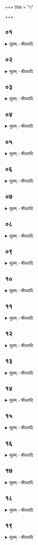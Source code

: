 +++
title = "२"

+++


## ०१
<details><summary>मूलम् - श्रीधरादि</summary>

अᳫँ᳭शुं᳘ गृह्णाति॥  
सर्व्वत्वा᳘यैव त᳘स्माद्वा᳘ ऽअᳫँ᳭शुं᳘ गृह्णात्य᳘थैतान्प्र᳘ज्ञातानेवा᳘ग्निष्टोमिकान्ग्र᳘हान्गृह्णा᳘त्याग्रयणात्॥
</details>

## ०२
<details><summary>मूलम् - श्रीधरादि</summary>

(द᳘) अ᳘थ पृ᳘ष्ठ्यान्गृह्णाति॥  
तद्य᳘दे᳘वैतै᳘र्देवा᳘ ऽउद᳘जयंस्त᳘दे᳘वैष᳘ ऽएतैरु᳘ज्जयति॥
</details>

## ०३
<details><summary>मूलम् - श्रीधरादि</summary>

(त्य᳘) अ᳘थ षोडशि᳘नं गृह्णाति॥  
तद्य᳘दे᳘वैतेने᳘न्द्र ऽउद᳘जयत्त᳘दे᳘वैष᳘ एतेनो᳘ज्जयति॥
</details>

## ०४
<details><summary>मूलम् - श्रीधरादि</summary>

(त्य᳘) अ᳘थैतान्प᳘ञ्च व्वाजपेयग्रहा᳘न्गृह्णाति॥  
ध्रुवस᳘दं त्वा नृष᳘दं मनःस᳘दमुपयाम᳘गृहीतो ऽसी᳘न्द्राय त्वा जु᳘ष्टं गृह्णाम्येष᳘ ते यो᳘निरि᳘न्द्राय त्वा जु᳘ष्टतममि᳘ति सादयत्येषां वै᳘ लोका᳘नामय᳘मेव᳘ ध्रुव᳘ ऽइयं᳘ पृथि᳘वीम᳘मे᳘वैते᳘न लोकमुज्जयति[[!!]]॥
</details>

## ०५
<details><summary>मूलम् - श्रीधरादि</summary>

(त्य) अप्सुष᳘दं त्वा॥ 
घृतस᳘दं व्योमस᳘दमुपयाम᳘गृहीतो ऽसी᳘न्द्राय त्वा जु᳘ष्टं गृह्णाम्येष᳘ ते यो᳘निरि᳘न्द्राय त्वा जु᳘ष्टतममि᳘ति सादयत्येषां वै᳘ लोका᳘नामय᳘मेव᳘ व्योमेद᳘मन्त᳘रिक्षमन्तरिक्षलोक᳘मे᳘वैतेनो᳘ज्जयति॥
</details>

## ०६
<details><summary>मूलम् - श्रीधरादि</summary>

पृथिविस᳘दं त्वा॥
(त्वा ऽन्त) अन्तरिक्षस᳘दं दिविस᳘दं देवस᳘दं नाकस᳘दमुपयाम᳘गृहीतो ऽसी᳘न्द्राय त्वा जु᳘ष्टं गृह्णाम्येष᳘ ते यो᳘निरि᳘न्द्राय त्वा जु᳘ष्टतममि᳘ति सादयत्येष वै᳘ देवस᳘न्नाकस᳘देष᳘ ऽएव[[!!]] देवलोको᳘ देवलोक᳘मे᳘वैतेनो᳘ज्जयति॥
</details>

## ०७
<details><summary>मूलम् - श्रीधरादि</summary>

(त्य) अपाᳫँ᳭ र᳘समु᳘द्वयसᳫँ᳭ सू᳘र्ये स᳘न्तᳫँ᳭ समा᳘हितम्॥ 
अपाᳫँ᳭ र᳘सस्य यो र᳘सस्तं᳘ वो गृह्णाम्युत्तम᳘मुपयाम᳘गृहीतो ऽसी᳘न्द्राय त्वा जु᳘ष्टं गृह्णाम्येष᳘ ते यो᳘निरि᳘न्द्राय त्वा जु᳘ष्टतममि᳘ति सादयत्येष वा᳘ ऽअपाᳫँ᳭ र᳘सो᳘ यो ऽयं प᳘वते स᳘ ऽएष सू᳘र्ये᳘ समा᳘हितः सू᳘र्यात्पवत᳘ ऽएतमे᳘वैते᳘न[[!!]] र᳘समु᳘ज्जयति॥
</details>

## ०८
<details><summary>मूलम् - श्रीधरादि</summary>

ग्र᳘हा ऊर्जाहुतयः॥  
(यो) व्य᳘न्तो व्वि᳘प्राय मतिम्। ते᳘षां व्वि᳘शिप्रियाणां व्वो ऽहमि᳘षमू᳘र्जᳫँ᳭ स᳘मग्रभमुपयाम᳘गृहीतो ऽसी᳘न्द्राय त्वा जु᳘ष्टं गृह्णाम्येष᳘ ते यो᳘निरि᳘न्द्राय त्वा जु᳘ष्टतममि᳘ति सादयत्यूर्ग्वै र᳘सो र᳘समे᳘वैतेनो᳘ज्जयति॥
</details>

## ०९
<details><summary>मूलम् - श्रीधरादि</summary>

तान्वा᳘ ऽएतान्[[!!]]॥  
(न्प᳘) प᳘ञ्च व्वाजपेयग्रहा᳘न्गृह्णाति प्रजा᳘पतिं वा᳘ ऽएष उ᳘ज्जयति यो᳘ व्वाजपे᳘येन य᳘जते सं᳘व्वत्सरो वै᳘ प्रजा᳘पतिः प᳘ञ्च वा᳘ ऽऋत᳘वः संव्वत्सर᳘स्य त᳘त्प्रजा᳘पतिमु᳘ज्जयति त᳘स्मात्प᳘ञ्च व्वाजपेयग्रहा᳘न्गृह्णाति॥
</details>

## १०
<details><summary>मूलम् - श्रीधरादि</summary>

(त्य᳘) अ᳘थ सप्त᳘दश सोमग्रहा᳘न्गृह्णा᳘ति॥  
सप्त᳘दश सुराग्रहा᳘न्प्रजा᳘पतेर्व्वा᳘ ऽएते ऽअ᳘न्धसी यत्सो᳘मश्च सु᳘रा च त᳘तः सत्यᳫँ᳭श्रीर्ज्यो᳘तिः सोमो᳘ ऽनृतं पाप्मा त᳘मः सु᳘रैते᳘ ऽए᳘वैत᳘दुभे ऽअ᳘न्धसी ऽउ᳘ज्जयति स᳘र्व्वं वा᳘ ऽएष᳘ इदमु᳘ज्जयति यो᳘ व्वाजपे᳘येन य᳘जते प्रजा᳘पति᳘ᳫँ᳘ ह्युज्ज᳘यति स᳘र्व्वमु᳘ ह्येवे᳘दं᳘ प्रजा᳘पतिः॥
</details>

## ११
<details><summary>मूलम् - श्रीधरादि</summary>

स य᳘त्सप्त᳘दश॥  
सोमग्रहा᳘न्गृह्णा᳘ति सप्तदशो वै᳘ प्रजा᳘पतिः प्रजा᳘पतिर्यज्ञः स या᳘वानेव᳘ यज्ञो या᳘वत्यस्य मा᳘त्रा ता᳘वतै᳘वास्यैत᳘त्सत्यᳫँ᳭ श्रि᳘यं ज्यो᳘तिरु᳘ज्जयति॥
</details>

## १२
<details><summary>मूलम् - श्रीधरादि</summary>

(त्य᳘) अ᳘थ य᳘त्सप्त᳘दश॥  
सुराग्रहा᳘न्गृह्णा᳘ति सप्तदशो वै᳘ प्रजा᳘पतिः प्रजा᳘पतिर्यज्ञः स या᳘वानेव᳘ यज्ञो या᳘वत्यस्य मा᳘त्रा ता᳘वतै᳘वास्यैतद᳘नृतं पाप्मा᳘नं त᳘म ऽउ᳘ज्जयति॥
</details>

## १३
<details><summary>मूलम् - श्रीधरादि</summary>

त᳘ ऽउभ᳘ये च᳘तुस्त्रिᳫँ᳭शद्ग्र᳘हाः स᳘म्पद्यन्ते॥  
त्र᳘यस्त्रिᳫँ᳭शद्वै᳘ देवाः᳘ प्रजा᳘पतिश्चतुस्त्रिᳫँ᳭शस्त᳘त्प्रजा᳘पतिमु᳘ज्जयति॥
</details>

## १४
<details><summary>मूलम् - श्रीधरादि</summary>

(त्य᳘) अ᳘थ य᳘त्र रा᳘जानं क्रीणा᳘ति॥  
त᳘द्दक्षिणतः᳘ प्रतिवेशतः᳘ केशवात्पु᳘रुषात्सी᳘सेन परिस्रु᳘तं क्रीणाति न वा᳘ ऽएष स्त्री न पु᳘मान्य᳘त्केशवः पु᳘रुषो यद᳘ह पु᳘मांस्ते᳘न न स्त्री य᳘दु केशवस्ते᳘न न पु᳘मा᳘न्नैतद᳘यो न हि᳘रण्यं यत्सी᳘सं᳘ नैष᳘ सो᳘मो न सु᳘रा य᳘त्परिस्रुत्त᳘स्मात्केशवात्पु᳘रुषात्सी᳘सेन परिस्रु᳘तं क्रीणाति॥
</details>

## १५
<details><summary>मूलम् - श्रीधरादि</summary>

(त्य᳘) अ᳘थ पूर्व्वेद्युः[[!!]]॥  
(र्द्वौ) द्वौ ङ᳘रौ कुर्व्वन्ति पुरो ऽक्ष᳘मे᳘वान्यं᳘ पश्चादक्ष᳘मन्यं ने᳘त्सोमग्रहां᳘श्च सुराग्रहां᳘श्च सह᳘ साद᳘यामे᳘ति त᳘स्मात्पूर्व्वेद्युर्द्वौ ख᳘रौ कुर्व्वन्ति पुरो ऽक्ष᳘मे᳘वान्यं᳘ पश्चादक्ष᳘मन्यम्[[!!]]॥
</details>

## १६
<details><summary>मूलम् - श्रीधरादि</summary>

(म᳘) अ᳘थ य᳘त्र पू᳘र्वया द्वारा᳘॥  
व्वसतीव᳘रीः प्रपाद᳘यन्ति तद᳘परया द्वारा ने᳘ष्टा परिस्रु᳘तं प्र᳘पादयति दक्षिणतः पा᳘त्राण्यभ्य᳘वहरन्ति पुरो ऽक्ष᳘मेव᳘ प्रत्यङ्ङा᳘सीनो ऽध्वर्युः᳘ सोमग्रहा᳘न्गृह्णा᳘ति पश्चादक्षं प्राङा᳘सीनो ने᳘ष्टा सुराग्रहा᳘न्त्सोमग्रह᳘मे᳘वाध्वर्यु᳘र्गृह्णा᳘ति सुराग्रहं ने᳘ष्टा सोमग्रह᳘मे᳘वाध्वर्यु᳘र्गृह्णा᳘ति सुराग्रहं ने᳘ष्टैव᳘मे᳘वैनान्व्यत्या᳘सं गृह्णीतः॥
</details>

## १७
<details><summary>मूलम् - श्रीधरादि</summary>

(तो) न᳘ प्रत्य᳘ञ्चम᳘क्षमध्वर्युः᳘॥  
सोमग्रह᳘मतिह᳘रति न प्रा᳘ञ्चम᳘क्षं ने᳘ष्टा सुराग्रहं नेज्ज्यो᳘तिश्च त᳘मश्च सᳫँ᳭सृजावे᳘ति॥
</details>

## १८
<details><summary>मूलम् - श्रीधरादि</summary>

(त्यु) उप᳘र्युपर्येवा᳘क्षमध्वर्युः᳘॥  
सोमग्रहं᳘ धार᳘यत्य᳘धो ऽधो᳘ ऽक्षं ने᳘ष्टा सुराग्रह᳘ᳫँ᳘ सम्पृ᳘चौ स्थः सं᳘ मा भद्रे᳘ण पृङ्क्तमि᳘ति ने᳘त्पापमि᳘ति ब्र᳘वावे᳘ति तौ पु᳘नर्व्वि᳘हरतो व्विपृ᳘चौ स्थो व्वि᳘ मा पाप्म᳘ना पृङ्क्तमि᳘ति तद्य᳘थेषी᳘कां मु᳘ञ्जाद्विवृहे᳘देव᳘मेनᳫँ᳭ स᳘र्व्वस्मात्पाप्म᳘नो व्वि᳘वृहतस्त᳘स्मिन्न ता᳘वच्चनै᳘नो भवति या᳘वत्तृ᳘णस्या᳘ग्रं तौ᳘ सादयतः॥
</details>

## १९
<details><summary>मूलम् - श्रीधरादि</summary>

(तो᳘ ऽथा) अ᳘थाध्वर्युः[[!!]]॥  
(र्हि) हिरण्यपात्रे᳘ण मधुग्रहं᳘ गृह्णाति तं म᳘ध्ये सोमग्रहा᳘णाᳫँ᳭ सादयत्य᳘थो᳘क्थ्यं गृह्णात्य᳘थ ध्रुवम᳘थैता᳘न्त्सोमग्रहा᳘नुत्तमे᳘ स्तोत्र᳘ ऽऋत्वि᳘जां चमसे᳘षु व्यवनी᳘य जुह्वति ता᳘न्भक्षयन्त्य᳘थ मा᳘ध्यन्दिने स᳘वने मधुग्रह᳘स्य च सुराग्रहा᳘णां चोद्यते तस्या᳘तः॥
</details>